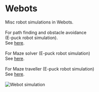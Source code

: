 # Webots

Misc robot simulations in Webots.<br>
<br>
For path finding and obstacle avoidance<br>
(E-puck robot simulation).<br>
See <a href="PathFindingObstacleAvoidance/README.md">here</a>.<br>
<br>
For Maze solver (E-puck robot simulation)<br>
See <a href="MazeSolver/README.md">here</a>.<br>
<br>
For Maze traveller (E-puck robot simulation)<br>
See <a href="MazeTraveller/README.md">here</a>.<br>
<br>
 <img src="PathFindingObstacleAvoidance/Webots_epuck_obstacle_avoidance.gif" alt="Webot simulation"> <br>
